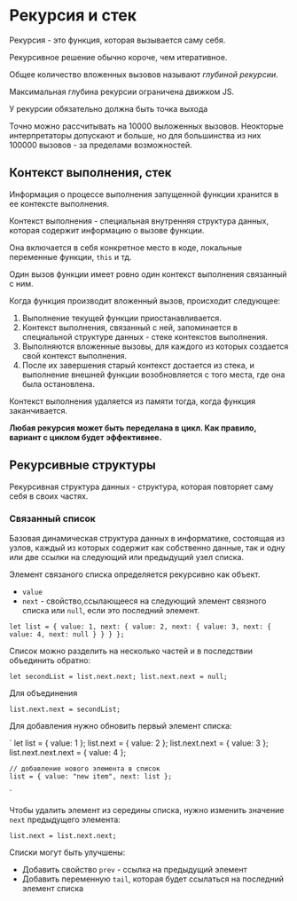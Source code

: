 # Рекурсия и стек

Рекурсия - это функция, которая вызывается саму себя.

Рекурсивное решение обычно короче, чем итеративное.

Общее количество вложенных вызовов называют _глубиной рекурсии_.

Максимальная глубина рекурсии ограничена движком JS.

У рекурсии обязательно должна быть точка выхода

Точно можно рассчитывать на 10000 выложенных вызовов. Неокторые интерпретаторы допускают и больше, но для большинства из них 100000 вызовов - за пределами возможностей.

## Контекст выполнения, стек

Информация о процессе выполнения запущенной функции хранится в ее контексте выполнения.

Контекст выполнения - специальная внутренняя структура данных, которая содержит информацию о вызове функции.

Она включается в себя конкретное место в коде, локальные переменные функции, `this` и тд.

Один вызов функции имеет ровно один контекст выполнения связанный с ним.

Когда функция производит вложенный вызов, происходит следующее:

1. Выполнение текущей функции приостанавливается.
2. Контекст выполнения, связанный с ней, запоминается в специальной структуре данных - стеке контекстов выполнения.
3. Выполняются вложенные вызовы, для каждого из которых создается свой контекст выполнения.
4. После их завершения старый контекст достается из стека, и выполнение внешней функции возобновляется с того места, где она была остановлена.

Контекст выполнения удаляется из памяти тогда, когда функция заканчивается.

**Любая рекурсия может быть переделана в цикл. Как правило, вариант с циклом будет эффективнее.**

## Рекурсивные структуры

Рекурсивная структура данных - структура, которая повторяет саму себя в своих частях.

### Связанный список

Базовая динамическая структура данных в информатике, состоящая из узлов, каждый из которых содержит как собственно данные, так и одну или две ссылки на следующий или предыдущий узел списка.

Элемент связаного списка определяется рекурсивно как объект.

- `value`
- `next` - свойство,ссылающееся на следующий элемент связного списка или `null`, если это последний элемент.

`
let list = {
    value: 1,
    next: {
        value: 2,
        next: {
            value: 3,
            next: {
                value: 4,
                next: null
            }
        }
    }
};
`

Список можно разделить на несколько частей и в последствии объединить обратно:

`
    let secondList = list.next.next;
    list.next.next = null;
`

Для объединения 

`
    list.next.next = secondList;
`

Для добавления нужно обновить первый элемент списка:

`
    let list = { value: 1 };
    list.next = { value: 2 };
    list.next.next = { value: 3 };
    list.next.next.next = { value: 4 };
    
    // добавление нового элемента в список
    list = { value: "new item", next: list };
`

Чтобы удалить элемент из середины списка, нужно изменить значение `next` предыдущего элемента:

`
    list.next = list.next.next;
`

Списки могут быть улучшены:

- Добавить свойство `prev` - ссылка на предыдущий элемент
- Добавить переменную `tail`, которая будет ссылаться на последний элемент списка
